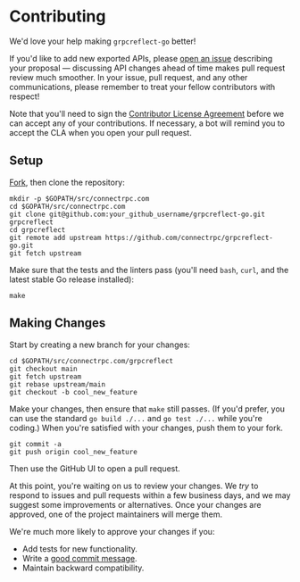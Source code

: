 Contributing
============

We'd love your help making `grpcreflect-go` better!

If you'd like to add new exported APIs, please [open an issue][open-issue]
describing your proposal &mdash; discussing API changes ahead of time makes
pull request review much smoother. In your issue, pull request, and any other
communications, please remember to treat your fellow contributors with
respect!

Note that you'll need to sign the [Contributor License Agreement][cla]
before we can accept any of your contributions. If necessary, a bot will remind
you to accept the CLA when you open your pull request.

## Setup

[Fork][fork], then clone the repository:

```
mkdir -p $GOPATH/src/connectrpc.com
cd $GOPATH/src/connectrpc.com
git clone git@github.com:your_github_username/grpcreflect-go.git grpcreflect
cd grpcreflect
git remote add upstream https://github.com/connectrpc/grpcreflect-go.git
git fetch upstream
```

Make sure that the tests and the linters pass (you'll need `bash`, `curl`, and
the latest stable Go release installed):

```
make 
```

## Making Changes

Start by creating a new branch for your changes:

```
cd $GOPATH/src/connectrpc.com/grpcreflect
git checkout main
git fetch upstream
git rebase upstream/main
git checkout -b cool_new_feature
```

Make your changes, then ensure that `make` still passes. (If you'd prefer, you
can use the standard `go build ./...` and `go test ./...` while you're coding.)
When you're satisfied with your changes, push them to your fork.

```
git commit -a
git push origin cool_new_feature
```

Then use the GitHub UI to open a pull request.

At this point, you're waiting on us to review your changes. We *try* to respond
to issues and pull requests within a few business days, and we may suggest some
improvements or alternatives. Once your changes are approved, one of the
project maintainers will merge them.

We're much more likely to approve your changes if you:

* Add tests for new functionality.
* Write a [good commit message][commit-message].
* Maintain backward compatibility.

[fork]: https://github.com/connectrpc/grpcreflect-go/fork
[open-issue]: https://github.com/connectrpc/grpcreflect-go/issues/new
[cla]: https://cla-assistant.io/connectrpc/grpcreflect-go
[commit-message]: http://tbaggery.com/2008/04/19/a-note-about-git-commit-messages.html
